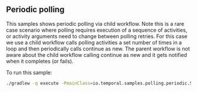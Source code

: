 ## Periodic polling

This samples shows periodic polling via child workflow. Note this is a rare case scenario
where polling requires execution of a sequence of activities, or activity arguments need to change
between polling retries.
For this case we use a child workflow calls polling activities a set number of times in a loop and then periodically 
calls continue as new. The parent workflow is not aware about the child workflow
calling continue as new and it gets notified when it completes (or fails). 

To run this sample:
```bash
./gradlew -q execute -PmainClass=io.temporal.samples.polling.periodic.Starter
```
